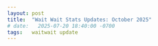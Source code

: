 ```yaml
---
layout: post
title:  "Wait Wait Stats Updates: October 2025"
# date:   2025-07-20 18:40:00 -0700
tags:   waitwait update
---
```


